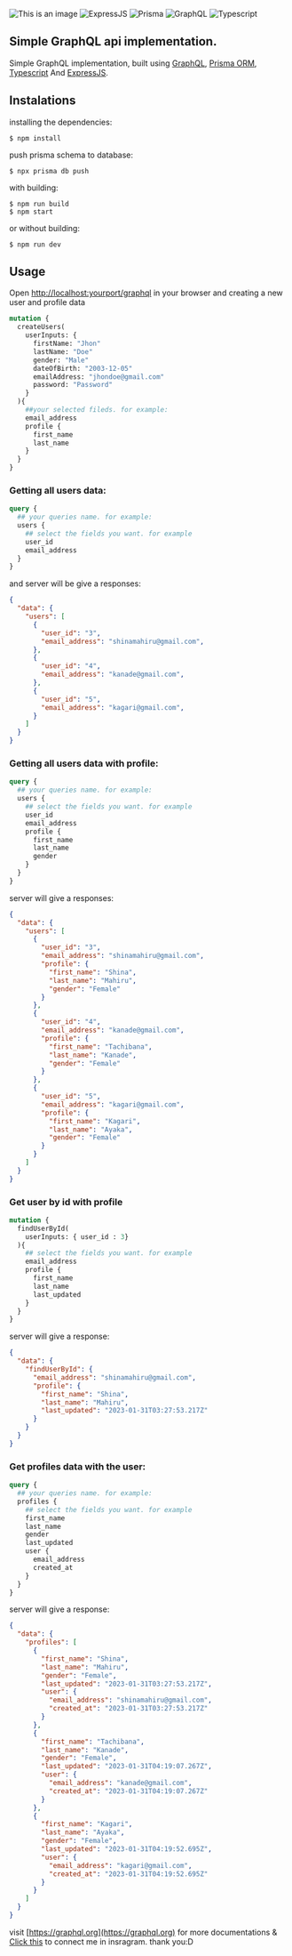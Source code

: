![This is an image](./banner.png)
![ExpressJS](https://img.shields.io/badge/Express.js-404D59?style=for-the-badge)
![Prisma](https://img.shields.io/badge/Prisma-3982CE?style=for-the-badge&logo=Prisma&logoColor=white)
![GraphQL](https://img.shields.io/badge/-GraphQL-E10098?style=for-the-badge&logo=graphql&logoColor=white)
![Typescript](https://img.shields.io/badge/TypeScript-007ACC?style=for-the-badge&logo=typescript&logoColor=white)
## Simple GraphQL api implementation.
Simple GraphQL implementation, built using [GraphQL](https://graphql.org), [Prisma ORM](https://prisma.io), [Typescript](https://www.typescriptlang.org/) And [ExpressJS](https://expressjs.com/).

## Instalations
installing the dependencies:
```shell
$ npm install
```
push prisma schema to database:
```shell
$ npx prisma db push
```
with building: 
```shell
$ npm run build
$ npm start
```
or without building: 
```shell
$ npm run dev
```
## Usage
Open [http://localhost:yourport/graphql](http://localhost:yourport/graphql) in your browser and creating a new user and profile data
```graphql
mutation {
  createUsers(
    userInputs: {
      firstName: "Jhon" 
      lastName: "Doe" 
      gender: "Male" 
      dateOfBirth: "2003-12-05" 
      emailAddress: "jhondoe@gmail.com" 
      password: "Password" 
    }
  ){
    ##your selected fileds. for example:
    email_address
    profile {
      first_name
      last_name
    }
  }
}
```
### Getting all users data:
```graphql
query {
  ## your queries name. for example: 
  users {
    ## select the fields you want. for example
    user_id
    email_address
  }
}
```
and server will be give a responses: 
```json
{
  "data": {
    "users": [
      {
        "user_id": "3",
        "email_address": "shinamahiru@gmail.com",
      },
      {
        "user_id": "4",
        "email_address": "kanade@gmail.com",
      },
      {
        "user_id": "5",
        "email_address": "kagari@gmail.com",
      }
    ]
  }
}
```

### Getting all users data with profile: 
```graphql
query {
  ## your queries name. for example: 
  users {
    ## select the fields you want. for example
    user_id
    email_address
    profile {
      first_name
      last_name
      gender
    }
  }
}
```
server will give a responses:
```json
{
  "data": {
    "users": [
      {
        "user_id": "3",
        "email_address": "shinamahiru@gmail.com",
        "profile": {
          "first_name": "Shina",
          "last_name": "Mahiru",
          "gender": "Female"
        }
      },
      {
        "user_id": "4",
        "email_address": "kanade@gmail.com",
        "profile": {
          "first_name": "Tachibana",
          "last_name": "Kanade",
          "gender": "Female"
        }
      },
      {
        "user_id": "5",
        "email_address": "kagari@gmail.com",
        "profile": {
          "first_name": "Kagari",
          "last_name": "Ayaka",
          "gender": "Female"
        }
      }
    ]
  }
}
```

### Get user by id with profile 
```graphql
mutation {
  findUserById(
    userInputs: { user_id : 3}
  ){
    ## select the fields you want. for example
    email_address
    profile {
      first_name
      last_name
      last_updated
    }
  }
}
```
server will give a response: 
```json
{
  "data": {
    "findUserById": {
      "email_address": "shinamahiru@gmail.com",
      "profile": {
        "first_name": "Shina",
        "last_name": "Mahiru",
        "last_updated": "2023-01-31T03:27:53.217Z"
      }
    }
  }
}
```
### Get profiles data with the user: 
```graphql
query {
  ## your queries name. for example: 
  profiles {
    ## select the fields you want. for example
    first_name
    last_name
    gender
    last_updated
    user {
      email_address
      created_at
    }
  }
}
```
server will give a response: 
```json
{
  "data": {
    "profiles": [
      {
        "first_name": "Shina",
        "last_name": "Mahiru",
        "gender": "Female",
        "last_updated": "2023-01-31T03:27:53.217Z",
        "user": {
          "email_address": "shinamahiru@gmail.com",
          "created_at": "2023-01-31T03:27:53.217Z"
        }
      },
      {
        "first_name": "Tachibana",
        "last_name": "Kanade",
        "gender": "Female",
        "last_updated": "2023-01-31T04:19:07.267Z",
        "user": {
          "email_address": "kanade@gmail.com",
          "created_at": "2023-01-31T04:19:07.267Z"
        }
      },
      {
        "first_name": "Kagari",
        "last_name": "Ayaka",
        "gender": "Female",
        "last_updated": "2023-01-31T04:19:52.695Z",
        "user": {
          "email_address": "kagari@gmail.com",
          "created_at": "2023-01-31T04:19:52.695Z"
        }
      }
    ]
  }
}
```

visit [https://graphql.org](https://graphql.org) for more documentations & [Click this](https://instagram.com/mframadann) to connect me in insragram. thank you:D

